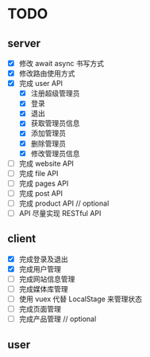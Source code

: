 # TODO

## server

- [x] 修改 await async 书写方式
- [x] 修改路由使用方式
- [x] 完成 user API
  - [x] 注册超级管理员
  - [x] 登录
  - [x] 退出
  - [x] 获取管理员信息
  - [x] 添加管理员
  - [x] 删除管理员
  - [x] 修改管理员信息
- [ ] 完成 website API
- [ ] 完成 file API
- [ ] 完成 pages API
- [ ] 完成 post API
- [ ] 完成 product API // optional
- [ ] API 尽量实现 RESTful API

## client

- [x] 完成登录及退出
- [x] 完成用户管理
- [ ] 完成网站信息管理
- [ ] 完成媒体库管理
- [ ] 使用 vuex 代替 LocalStage 来管理状态
- [ ] 完成页面管理
- [ ] 完成产品管理 // optional

## user
